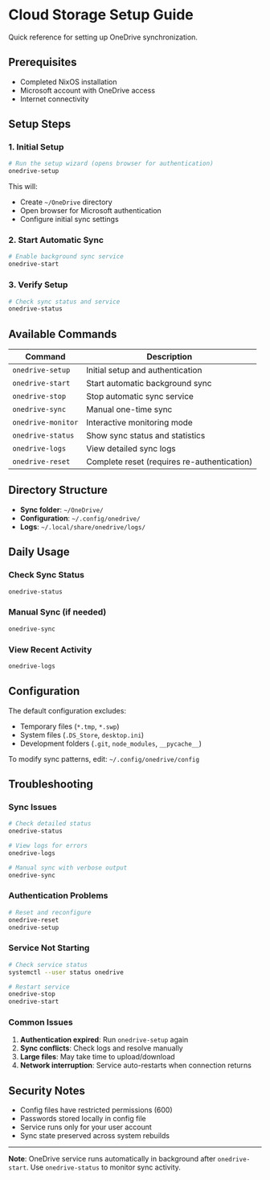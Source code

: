 # Cloud Storage Setup Guide

Quick reference for setting up OneDrive synchronization.

## Prerequisites

- Completed NixOS installation
- Microsoft account with OneDrive access
- Internet connectivity

## Setup Steps

### 1. Initial Setup

```bash
# Run the setup wizard (opens browser for authentication)
onedrive-setup
```

This will:
- Create `~/OneDrive` directory
- Open browser for Microsoft authentication
- Configure initial sync settings

### 2. Start Automatic Sync

```bash
# Enable background sync service
onedrive-start
```

### 3. Verify Setup

```bash
# Check sync status and service
onedrive-status
```

## Available Commands

| Command | Description |
|---------|-------------|
| `onedrive-setup` | Initial setup and authentication |
| `onedrive-start` | Start automatic background sync |
| `onedrive-stop` | Stop automatic sync service |
| `onedrive-sync` | Manual one-time sync |
| `onedrive-monitor` | Interactive monitoring mode |
| `onedrive-status` | Show sync status and statistics |
| `onedrive-logs` | View detailed sync logs |
| `onedrive-reset` | Complete reset (requires re-authentication) |

## Directory Structure

- **Sync folder**: `~/OneDrive/`
- **Configuration**: `~/.config/onedrive/`
- **Logs**: `~/.local/share/onedrive/logs/`

## Daily Usage

### Check Sync Status
```bash
onedrive-status
```

### Manual Sync (if needed)
```bash
onedrive-sync
```

### View Recent Activity
```bash
onedrive-logs
```

## Configuration

The default configuration excludes:
- Temporary files (`*.tmp`, `*.swp`)
- System files (`.DS_Store`, `desktop.ini`)
- Development folders (`.git`, `node_modules`, `__pycache__`)

To modify sync patterns, edit: `~/.config/onedrive/config`

## Troubleshooting

### Sync Issues
```bash
# Check detailed status
onedrive-status

# View logs for errors
onedrive-logs

# Manual sync with verbose output
onedrive-sync
```

### Authentication Problems
```bash
# Reset and reconfigure
onedrive-reset
onedrive-setup
```

### Service Not Starting
```bash
# Check service status
systemctl --user status onedrive

# Restart service
onedrive-stop
onedrive-start
```

### Common Issues

1. **Authentication expired**: Run `onedrive-setup` again
2. **Sync conflicts**: Check logs and resolve manually
3. **Large files**: May take time to upload/download
4. **Network interruption**: Service auto-restarts when connection returns

## Security Notes

- Config files have restricted permissions (600)
- Passwords stored locally in config file
- Service runs only for your user account
- Sync state preserved across system rebuilds

---

**Note**: OneDrive service runs automatically in background after `onedrive-start`. Use `onedrive-status` to monitor sync activity.
